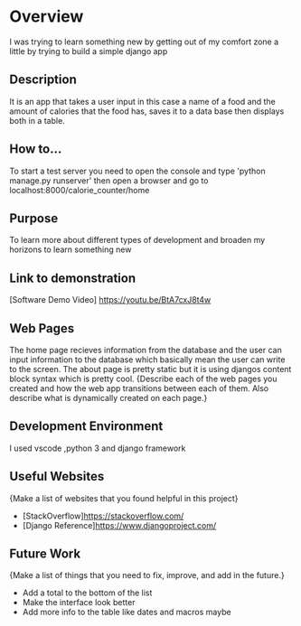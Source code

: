 # Overview

I was trying to learn something new by getting out of my comfort zone a little by trying to build a simple django app

## Description
It is an app that takes a user input in this case a name of a food and the amount of calories that the food has, saves it to a data base then displays both in a table.

## How to...
To start a test server you need to open the console and type 'python manage.py runserver' then open a browser and go to localhost:8000/calorie_counter/home 

## Purpose
  To learn more about different types of development and broaden my horizons to learn something new

## Link to demonstration
[Software Demo Video] https://youtu.be/BtA7cxJ8t4w

## Web Pages

The home page recieves information from the database and the user can input information to the database which basically mean the user can write to the screen. The about page is pretty static but it is using djangos content block syntax which is pretty cool.
{Describe each of the web pages you created and how the web app transitions between each of them.  Also describe what is dynamically created on each page.}

## Development Environment

I used vscode ,python 3 and django framework


## Useful Websites

{Make a list of websites that you found helpful in this project}
* [StackOverflow]https://stackoverflow.com/
* [Django Reference]https://www.djangoproject.com/

## Future Work

{Make a list of things that you need to fix, improve, and add in the future.}
* Add a total to the bottom of the list
* Make the interface look better
* Add more info to the table like dates and macros maybe
